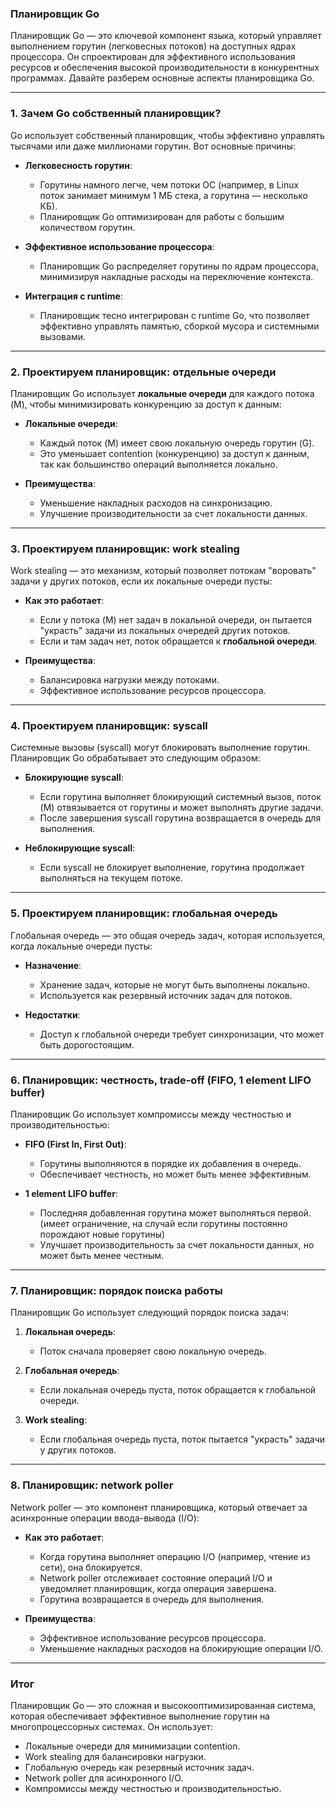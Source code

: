 ### Планировщик Go

Планировщик Go — это ключевой компонент языка, который управляет выполнением горутин (легковесных потоков) на доступных ядрах процессора. Он спроектирован для эффективного использования ресурсов и обеспечения высокой производительности в конкурентных программах. Давайте разберем основные аспекты планировщика Go.

---

### 1. **Зачем Go собственный планировщик?**

Go использует собственный планировщик, чтобы эффективно управлять тысячами или даже миллионами горутин. Вот основные причины:

- **Легковесность горутин**:
    - Горутины намного легче, чем потоки ОС (например, в Linux поток занимает минимум 1 МБ стека, а горутина — несколько КБ).
    - Планировщик Go оптимизирован для работы с большим количеством горутин.

- **Эффективное использование процессора**:
    - Планировщик Go распределяет горутины по ядрам процессора, минимизируя накладные расходы на переключение контекста.

- **Интеграция с runtime**:
    - Планировщик тесно интегрирован с runtime Go, что позволяет эффективно управлять памятью, сборкой мусора и системными вызовами.

---

### 2. **Проектируем планировщик: отдельные очереди**

Планировщик Go использует **локальные очереди** для каждого потока (M), чтобы минимизировать конкуренцию за доступ к данным:

- **Локальные очереди**:
    - Каждый поток (M) имеет свою локальную очередь горутин (G).
    - Это уменьшает contention (конкуренцию) за доступ к данным, так как большинство операций выполняется локально.

- **Преимущества**:
    - Уменьшение накладных расходов на синхронизацию.
    - Улучшение производительности за счет локальности данных.

---

### 3. **Проектируем планировщик: work stealing**

Work stealing — это механизм, который позволяет потокам "воровать" задачи у других потоков, если их локальные очереди пусты:

- **Как это работает**:
    - Если у потока (M) нет задач в локальной очереди, он пытается "украсть" задачи из локальных очередей других потоков.
    - Если и там задач нет, поток обращается к **глобальной очереди**.

- **Преимущества**:
    - Балансировка нагрузки между потоками.
    - Эффективное использование ресурсов процессора.

---

### 4. **Проектируем планировщик: syscall**

Системные вызовы (syscall) могут блокировать выполнение горутин. Планировщик Go обрабатывает это следующим образом:

- **Блокирующие syscall**:
    - Если горутина выполняет блокирующий системный вызов, поток (M) отвязывается от горутины и может выполнять другие задачи.
    - После завершения syscall горутина возвращается в очередь для выполнения.

- **Неблокирующие syscall**:
    - Если syscall не блокирует выполнение, горутина продолжает выполняться на текущем потоке.

---

### 5. **Проектируем планировщик: глобальная очередь**

Глобальная очередь — это общая очередь задач, которая используется, когда локальные очереди пусты:

- **Назначение**:
    - Хранение задач, которые не могут быть выполнены локально.
    - Используется как резервный источник задач для потоков.

- **Недостатки**:
    - Доступ к глобальной очереди требует синхронизации, что может быть дорогостоящим.

---

### 6. **Планировщик: честность, trade-off (FIFO, 1 element LIFO buffer)**

Планировщик Go использует компромиссы между честностью и производительностью:

- **FIFO (First In, First Out)**:
    - Горутины выполняются в порядке их добавления в очередь.
    - Обеспечивает честность, но может быть менее эффективным.

- **1 element LIFO buffer**:
    - Последняя добавленная горутина может выполняться первой. (имеет ограничение, на случай если горутины постоянно порождают новые горутины)
    - Улучшает производительность за счет локальности данных, но может быть менее честным.

---

### 7. **Планировщик: порядок поиска работы**

Планировщик Go использует следующий порядок поиска задач:

1. **Локальная очередь**:
    - Поток сначала проверяет свою локальную очередь.

2. **Глобальная очередь**:
    - Если локальная очередь пуста, поток обращается к глобальной очереди.

3. **Work stealing**:
    - Если глобальная очередь пуста, поток пытается "украсть" задачи у других потоков.

---

### 8. **Планировщик: network poller**

Network poller — это компонент планировщика, который отвечает за асинхронные операции ввода-вывода (I/O):

- **Как это работает**:
    - Когда горутина выполняет операцию I/O (например, чтение из сети), она блокируется.
    - Network poller отслеживает состояние операций I/O и уведомляет планировщик, когда операция завершена.
    - Горутина возвращается в очередь для выполнения.

- **Преимущества**:
    - Эффективное использование ресурсов процессора.
    - Уменьшение накладных расходов на блокирующие операции I/O.

---

### Итог

Планировщик Go — это сложная и высокооптимизированная система, которая обеспечивает эффективное выполнение горутин на многопроцессорных системах. Он использует:

- Локальные очереди для минимизации contention.
- Work stealing для балансировки нагрузки.
- Глобальную очередь как резервный источник задач.
- Network poller для асинхронного I/O.
- Компромиссы между честностью и производительностью.
